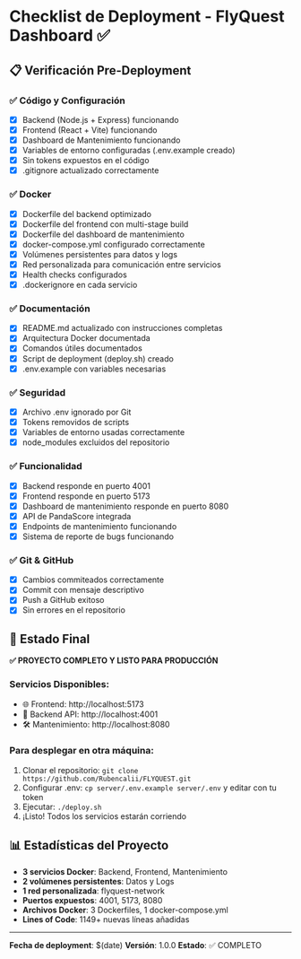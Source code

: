 # Checklist de Deployment - FlyQuest Dashboard ✅

## 📋 Verificación Pre-Deployment

### ✅ Código y Configuración
- [x] Backend (Node.js + Express) funcionando
- [x] Frontend (React + Vite) funcionando
- [x] Dashboard de Mantenimiento funcionando
- [x] Variables de entorno configuradas (.env.example creado)
- [x] Sin tokens expuestos en el código
- [x] .gitignore actualizado correctamente

### ✅ Docker
- [x] Dockerfile del backend optimizado
- [x] Dockerfile del frontend con multi-stage build
- [x] Dockerfile del dashboard de mantenimiento
- [x] docker-compose.yml configurado correctamente
- [x] Volúmenes persistentes para datos y logs
- [x] Red personalizada para comunicación entre servicios
- [x] Health checks configurados
- [x] .dockerignore en cada servicio

### ✅ Documentación
- [x] README.md actualizado con instrucciones completas
- [x] Arquitectura Docker documentada
- [x] Comandos útiles documentados
- [x] Script de deployment (deploy.sh) creado
- [x] .env.example con variables necesarias

### ✅ Seguridad
- [x] Archivo .env ignorado por Git
- [x] Tokens removidos de scripts
- [x] Variables de entorno usadas correctamente
- [x] node_modules excluidos del repositorio

### ✅ Funcionalidad
- [x] Backend responde en puerto 4001
- [x] Frontend responde en puerto 5173
- [x] Dashboard de mantenimiento responde en puerto 8080
- [x] API de PandaScore integrada
- [x] Endpoints de mantenimiento funcionando
- [x] Sistema de reporte de bugs funcionando

### ✅ Git & GitHub
- [x] Cambios commiteados correctamente
- [x] Commit con mensaje descriptivo
- [x] Push a GitHub exitoso
- [x] Sin errores en el repositorio

## 🚀 Estado Final

**✅ PROYECTO COMPLETO Y LISTO PARA PRODUCCIÓN**

### Servicios Disponibles:
- 🌐 Frontend: http://localhost:5173
- 🔌 Backend API: http://localhost:4001
- 🛠️ Mantenimiento: http://localhost:8080

### Para desplegar en otra máquina:
1. Clonar el repositorio: `git clone https://github.com/Rubencalii/FLYQUEST.git`
2. Configurar .env: `cp server/.env.example server/.env` y editar con tu token
3. Ejecutar: `./deploy.sh`
4. ¡Listo! Todos los servicios estarán corriendo

## 📊 Estadísticas del Proyecto

- **3 servicios Docker**: Backend, Frontend, Mantenimiento
- **2 volúmenes persistentes**: Datos y Logs
- **1 red personalizada**: flyquest-network
- **Puertos expuestos**: 4001, 5173, 8080
- **Archivos Docker**: 3 Dockerfiles, 1 docker-compose.yml
- **Lines of Code**: 1149+ nuevas líneas añadidas

---

**Fecha de deployment**: $(date)
**Versión**: 1.0.0
**Estado**: ✅ COMPLETO
